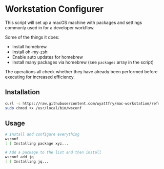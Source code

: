 # Workstation Configurer

This script will set up a macOS machine with packages and settings commonly used in for a developer workflow.

Some of the things it does:

* Install homebrew
* Install oh-my-zsh
* Enable auto updates for homebrew
* Install many packages via homebrew (see `packages` array in the script)

The operations all check whether they have already been performed before executing for increased efficiency.

## Installation

```sh
curl -s https://raw.githubusercontent.com/wyattfry/mac-workstation/refs/heads/main/wsconf | sudo tee /usr/local/bin/wsconf
sudo chmod +x /usr/local/bin/wsconf
```

## Usage

```sh
# Install and configure everything
wsconf
[ ] Installing package xyz...

# Add a package to the list and then install
wsconf add jq
[ ] Installing jq...
```
